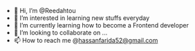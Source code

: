 - 👋 Hi, I’m @Reedahtou
- 👀 I’m interested in learning new stuffs everyday
- 🌱 I’m currently learning how to become a Frontend developer
- 💞️ I’m looking to collaborate on ...
- 📫 How to reach me @hassanfarida52@gmail.com

<!---
Reedahtou/Reedahtou is a ✨ special ✨ repository because its `README.md` (this file) appears on your GitHub profile.
You can click the Preview link to take a look at your changes.
--->
